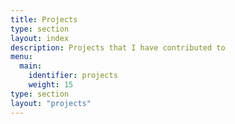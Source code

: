 ```yaml
---
title: Projects
type: section
layout: index
description: Projects that I have contributed to
menu:
  main:
    identifier: projects
    weight: 15
type: section
layout: "projects"
---
```

